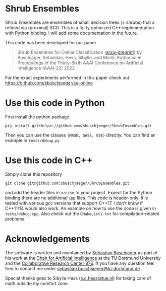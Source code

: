 # Shrub Ensembles

Shrub Ensembles are ensembles of small decision trees (= shrubs) that a refined via (proximal) SGD. This is a fairly optimized C++ implementation with Python binding. I will add some documentation in the future. 

This code has been developed for our paper

> Shrub Ensembles for Online Classification ([arxiv-preprint](https://arxiv.org/abs/2112.03723)) by Buschjäger, Sebastian, Hess, Sibylle, and Morik, Katharina in Proceedings of the Thirty-Sixth AAAI Conference on Artificial Intelligence (AAAI-22) 2022

For the exact experiments performed in this paper check out https://github.com/sbuschjaeger/se-online

# Use this code in Python

First install the python package

    pip install git+https://github.com/sbuschjaeger/ShrubEnsembles.git

Then you can use the classes `{MASE, GASE, OSE}` directly. You can find an example in `tests/debug.py` 

# Use this code in C++

Simply clone this repository

    git clone git@github.com:sbuschjaeger/ShrubEnsembles.git

and add the header files in `src/se` to your project. Expect for the Python binding there are no additional `cpp` files. This code is header-only. It is tested with various gcc versions that support C++17. I don't know if C++11/14 would also work. An example on how to use the code is given in `tests/debug.cpp`. Also check out the `CMakeLists.txt` for compilation-related problems.

# Acknowledgements 

The software is written and maintained by [Sebastian Buschjäger](https://sbuschjaeger.github.io/) as part of his work at the [Chair for Artificial Intelligence](https://www-ai.cs.tu-dortmund.de) at the TU Dortmund University and the [Collaborative Research Center 876](https://sfb876.tu-dortmund.de). If you have any question feel free to contact me under sebastian.buschjaeger@tu-dortmund.de 

Special thanks goes to Sibylle Hess (s.c.hess@tue.nl) for taking care of math outside my comfort zone.
